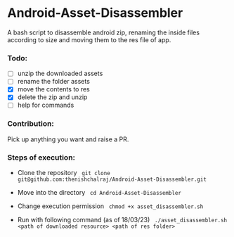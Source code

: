# Android-Asset-Disassembler

A bash script to disassemble android zip, renaming the inside files according to size and moving them to the res file of app.

### Todo:
- [ ] unzip the downloaded assets
- [ ] rename the folder assets
- [x] move the contents to res
- [x] delete the zip and unzip
- [ ] help for commands

### Contribution:
Pick up anything you want and raise a PR.

### Steps of execution:

* Clone the repository
``` git clone git@github.com:thenishchalraj/Android-Asset-Disassembler.git```

* Move into the directory
``` cd Android-Asset-Disassembler```

* Change execution permission
``` chmod +x asset_disassembler.sh```

* Run with following command (as of 18/03/23)
``` ./asset_disassembler.sh <path of downloaded resource> <path of res folder>```
